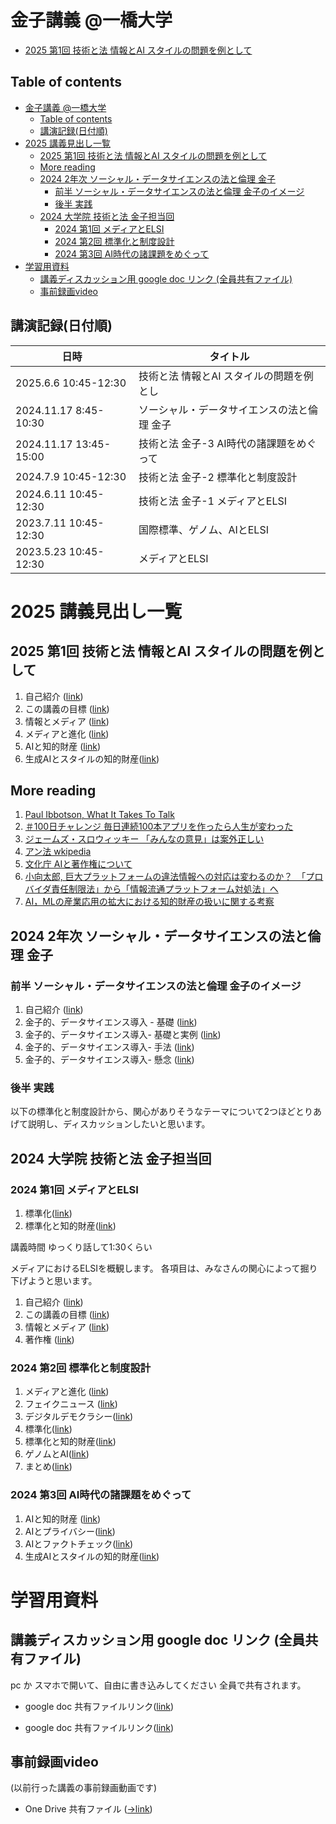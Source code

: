 # 金子講義 @一橋大学

  - [2025 第1回 技術と法 情報とAI スタイルの問題を例として](#2025-第1回-技術と法-情報とai-スタイルの問題を例として)

## Table of contents
- [金子講義 @一橋大学](#金子講義-一橋大学)
  - [Table of contents](#table-of-contents)
  - [講演記録(日付順)](#講演記録日付順)
- [2025 講義見出し一覧](#2025-講義見出し一覧)
  - [2025 第1回 技術と法 情報とAI スタイルの問題を例として](#2025-第1回-技術と法-情報とai-スタイルの問題を例として)
  - [More reading](#more-reading)
  - [2024 2年次 ソーシャル・データサイエンスの法と倫理 金子](#2024-2年次-ソーシャルデータサイエンスの法と倫理-金子)
    - [前半 ソーシャル・データサイエンスの法と倫理 金子のイメージ](#前半-ソーシャルデータサイエンスの法と倫理-金子のイメージ)
    - [後半 実践](#後半-実践)
  - [2024 大学院 技術と法 金子担当回](#2024-大学院-技術と法-金子担当回)
    - [2024 第1回 メディアとELSI](#2024-第1回-メディアとelsi)
    - [2024 第2回 標準化と制度設計](#2024-第2回-標準化と制度設計)
    - [2024 第3回 AI時代の諸課題をめぐって](#2024-第3回-ai時代の諸課題をめぐって)
- [学習用資料](#学習用資料)
  - [講義ディスカッション用 google doc リンク (全員共有ファイル)](#講義ディスカッション用-google-doc-リンク-全員共有ファイル)
  - [事前録画video](#事前録画video)

## 講演記録(日付順)
|日時 | タイトル  |
| --- | --- |
| 2025.6.6 10:45-12:30 |  技術と法 情報とAI スタイルの問題を例とし |
| 2024.11.17 8:45-10:30 |ソーシャル・データサイエンスの法と倫理 金子|
| 2024.11.17 13:45-15:00 |技術と法 金子-3 AI時代の諸課題をめぐって |
| 2024.7.9  10:45-12:30 |技術と法 金子-2 標準化と制度設計 |
| 2024.6.11 10:45-12:30 |技術と法 金子-1  メディアとELSI |
| 2023.7.11 10:45-12:30 |国際標準、ゲノム、AIとELSI|
| 2023.5.23 10:45-12:30 |メディアとELSI |

# 2025 講義見出し一覧
## 2025 第1回 技術と法 情報とAI スタイルの問題を例として

1. 自己紹介 ([link](01_10_self_introduction.md))
1. この講義の目標 ([link](01_20_introduction.md))
1. 情報とメディア ([link](01_30_information.md))
1. メディアと進化 ([link](01_50_evolutional_sociology.md))
1. AIと知的財産 ([link](03_10_ai_ip.md))
1. 生成AIとスタイルの知的財産([link](03_40_ai_style_value.md))

## More reading

1. [Paul Ibbotson, What It Takes To Talk](https://amzn.asia/d/cYW4WcY)
1. [＃100日チャレンジ 毎日連続100本アプリを作ったら人生が変わった](https://amzn.asia/d/9sGwejw)
1. [ジェームズ・スロウィッキー 「みんなの意見」は案外正しい](https://amzn.asia/d/aUkW1oV)
1. [アン法 wkipedia](https://ja.wikipedia.org/wiki/%E3%82%A2%E3%83%B3%E6%B3%95#:~:text=%E3%82%A2%E3%83%B3%E6%B3%95%20%E3%80%81%20%E3%82%A2%E3%83%B3%E5%A5%B3%E7%8E%8B%E6%B3%95%20%E3%80%81%E3%81%82%E3%82%8B%E3%81%84%E3%81%AF%20%E3%82%A2%E3%83%B3%E6%9D%A1%E4%BE%8B%20%EF%BC%88%E8%8B%B1%3A%20Copyright%20Act,of%20Anne%EF%BC%89%E3%81%AF%E3%80%81%E3%80%8C%E6%9B%B8%E7%89%A9%E3%81%9D%E3%81%AE%E4%BB%96%E3%81%AE%E6%9B%B8%E3%81%8B%E3%82%8C%E3%81%9F%E7%89%A9%E3%80%8D%E3%82%92%E4%BF%9D%E8%AD%B7%E3%81%AE%E5%AF%BE%E8%B1%A1%E3%81%A8%E3%81%97%E3%81%9F%20%5B3%5D%20%E3%80%81%20%E8%8B%B1%E5%9B%BD%20%E3%81%AE%E6%9C%80%E5%88%9D%E3%81%AE%20%E8%91%97%E4%BD%9C%E6%A8%A9%E6%B3%95%20%E3%81%A7%E3%81%82%E3%82%8B%E3%80%82)
1. [文化庁 AIと著作権について](https://www.bunka.go.jp/seisaku/chosakuken/aiandcopyright.html)
1. [小向太郎, 巨大プラットフォームの違法情報への対応は変わるのか？　「プロバイダ責任制限法」から「情報流通プラットフォーム対処法」へ](https://note.com/ipsj/n/nac9189404073)
1. [AI，MLの産業応用の拡大における知的財産の扱いに関する考察](
https://ipsj.ixsq.nii.ac.jp/records/144938)


## 2024 2年次 ソーシャル・データサイエンスの法と倫理 金子
### 前半 ソーシャル・データサイエンスの法と倫理 金子のイメージ
1. 自己紹介 ([link](01_10_self_introduction.md))
1. 金子的、データサイエンス導入 - 基礎 ([link](u2_10_sds_lae.md))
1. 金子的、データサイエンス導入- 基礎と実例 ([link](u2_20_sds_lae_confidence.md))
1. 金子的、データサイエンス導入- 手法 ([link](u2_30_sds_lae_tools.md))
1. 金子的、データサイエンス導入- 懸念 ([link](u2_40_sds_lae_concerns.md))
### 後半 実践
以下の標準化と制度設計から、関心がありそうなテーマについて2つほどとりあげて説明し、ディスカッションしたいと思います。

## 2024 大学院 技術と法 金子担当回
### 2024 第1回 メディアとELSI
1. 標準化([link](02_20_standardization.md))
1. 標準化と知的財産([link](02_30_standard_and_ip.md))

講義時間 ゆっくり話して1:30くらい

メディアにおけるELSIを概観します。
各項目は、みなさんの関心によって掘り下げようと思います。

1. 自己紹介 ([link](01_10_self_introduction.md))
1. この講義の目標 ([link](01_20_introduction.md))
1. 情報とメディア ([link](01_30_information.md))
1. 著作権 ([link](01_40_copyright.md))

### 2024 第2回 標準化と制度設計
1. メディアと進化 ([link](01_50_evolutional_sociology.md))
1. フェイクニュース ([link](01_60_fakenews.md))
1. デジタルデモクラシー([link](02_10_digitaldemocracy.md))
1. 標準化([link](02_20_standardization.md))
1. 標準化と知的財産([link](02_30_standard_and_ip.md))
1. ゲノムとAI([link](02_40_genomeandai.md))
1. まとめ([link](02_90_conclusion.md))

### 2024 第3回 AI時代の諸課題をめぐって
1. AIと知的財産 ([link](03_10_ai_ip.md))
1. AIとプライバシー([link](03_20_ai_privacy.md))
1. AIとファクトチェック([link](03_30_ai_fakeinformation.md))
1. 生成AIとスタイルの知的財産([link](03_40_ai_style_value.md))

# 学習用資料
## 講義ディスカッション用 google doc リンク (全員共有ファイル)

pc か スマホで開いて、自由に書き込みしてください
全員で共有されます。
- google doc 共有ファイルリンク([link](https://docs.google.com/document/d/1hmgOeF4epq0vflLXdMDp3cc7sJl1ow9kgsXUZWptq28/edit?usp=drive_link))

- google doc 共有ファイルリンク([link](https://docs.google.com/document/d/1HXvQU3zXN7W3nmawEWhiI_MH6TW_tUqV--PsczrAAi0/edit?usp=drive_link))

## 事前録画video

(以前行った講義の事前録画動画です)

- One Drive 共有ファイル
([->link](https://1drv.ms/w/c/772eb26533164a99/EZlKFjNlsi4ggHfctw8AAAABVpQx6XOBS9flvZ2pJ5jUqA?e=cpjjlw))